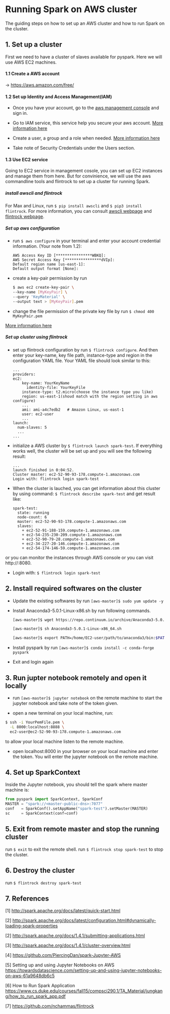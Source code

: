 # Running Spark on AWS cluster
The guiding steps on how to set up an AWS cluster and how to run Spark on the cluster.

## 1. Set up a cluster
First we need to have a cluster of slaves available for pyspark. Here we will use AWS EC2 machines. 

#### 1.1 Create a AWS account
-> https://aws.amazon.com/free/

#### 1.2 Set up Identity and Access Management(IAM)
- Once you have your account, go to the [aws management console](https://aws.amazon.com/console/) and sign in.

- Go to IAM service, this service help you secure your aws account. [More information here](http://docs.aws.amazon.com/IAM/latest/UserGuide/best-practices.html) 

- Create a user, a group and a role when needed. [More information here](http://docs.aws.amazon.com/IAM/latest/UserGuide/id.html)

- Take note of Security Credentials under the Users section.

#### 1.3 Use EC2 service
Going to EC2 service in management cosole, you can set up EC2 instances and manage them from here. But for convinience, we will use the aws commandline tools and flintrock to set up a cluster for running Spark.

##### install awscli and flintrock
For Max and Linux, run `$ pip install awscli` and `$ pip3 install flintrock`. For more information, you can consult [awscli webpage](https://aws.amazon.com/cli/) and [flintrock webpage](https://github.com/nchammas/flintrock).

##### Set up aws configuration
- run `$ aws configure` in your terminal and enter your account credential information. (Your note from 1.2):
    ```
    AWS Access Key ID [****************WBKQ]: 
    AWS Secret Access Key [****************dVIp]: 
    Default region name [us-east-1]: 
    Default output format [None]: 
    ```

- create a key-pair permission by run 
    ```bash
    $ aws ec2 create-key-pair \
    --key-name [MyKeyPair] \
    --query 'KeyMaterial' \
    --output text > [MyKeyPair].pem
    ```

- change the file permission of the private key file by run `$ chmod 400 MyKeyPair.pem`

[More information here](http://docs.aws.amazon.com/cli/latest/userguide/cli-ec2-keypairs.html)

##### Set up cluster using flintrock
- set up flintrock configuration by run `$ flintrock configure`. And then enter your key-name, key file path, instance-type and region in the configuration YAML file. Your YAML file should look similar to this:
    ```
    ...
    providers:
    ec2:
        key-name: YourKeyName
          identity-file: YourKeyFile
        instance-type: t2.micro(choose the instance type you like)
        region: us-east-1(shoud match with the region setting in aws configure)
        ...
        ami: ami-a4c7edb2   # Amazon Linux, us-east-1
        user: ec2-user
        ...
    launch:
      num-slaves: 5
      ...
    ...
    ```

- initialize a AWS cluster by `$ flintrock launch spark-test`.
If everything works well, the cluster will be set up and you will see the following result:

    ```
    ...
    launch finished in 0:04:52.
    Cluster master: ec2-52-90-93-178.compute-1.amazonaws.com
    Login with: flintrock login spark-test
    ```

- When the cluster is lauched, you can get information about this cluster by using command: `$ flintrock describe spark-test` and get result like:

    ```
    spark-test:
      state: running
      node-count: 6
      master: ec2-52-90-93-178.compute-1.amazonaws.com
      slaves:
        + ec2-52-91-188-159.compute-1.amazonaws.com
        + ec2-54-235-230-209.compute-1.amazonaws.com
        + ec2-52-90-79-28.compute-1.amazonaws.com
        + ec2-34-227-20-146.compute-1.amazonaws.com
        + ec2-54-174-146-59.compute-1.amazonaws.com
    ```
or you can monitor the instances through AWS console 
or you can visit http://<master-public-dns>:8080.

- Login with: `$ flintrock login spark-test`


## 2. Install required softwares on the cluster
- Update the existing softwares by run `[aws-master]$ sudo yum update -y`

- Install Anaconda3-5.0.1-Linux-x86.sh by run following commands.
    ```bash
    [aws-master]$ wget https://repo.continuum.io/archive/Anaconda3-5.0.1-Linux-x86_64.sh

    [aws-master]$ sh Anaconda3-5.0.1-Linux-x86_64.sh

    [aws-master]$ export PATH=/home/EC2-user/path/to/anaconda3/bin:$PATH
    ```

- Install pyspark by run `[aws-master]$ conda install -c conda-forge pyspark`

- Exit and login again


## 3. Run jupter notebook remotely and open it locally

- run `[aws-master]$ jupyter notebook` on the remote machine to start the jupyter notebook and take note of the token given.

- open a new terminal on your local machine, run:
```bash
$ ssh -i YourPemFile.pem \
  -L 8000:localhost:8888 \
  ec2-user@ec2-52-90-93-178.compute-1.amazonaws.com
```
to allow your local machine listen to the remote machine.

- open localhost:8000 in your browser on your local machine and enter the token. You will enter the jupyter notebook on the remote machine.


## 4. Set up SparkContext
Inside the Jupyter notebook, you should tell the spark where master machine is:
```python
from pyspark import SparkContext, SparkConf
MASTER = "spark://<master-public-dns>:7077"
conf   = SparkConf().setAppName("spark-test").setMaster(MASTER)
sc     = SparkContext(conf=conf)
```


## 5. Exit from remote master and stop the running cluster
run `$ exit` to exit the remote shell.
run `$ flintrock stop spark-test` to stop the cluster.


## 6. Destroy the cluster
run `$ flintrock destroy spark-test`


## 7. References
[1] http://spark.apache.org/docs/latest/quick-start.html

[2] http://spark.apache.org/docs/latest/configuration.html#dynamically-loading-spark-properties

[2] http://spark.apache.org/docs/1.4.1/submitting-applications.html

[3] http://spark.apache.org/docs/1.4.1/cluster-overview.html

[4] https://github.com/PiercingDan/spark-Jupyter-AWS

[5] Setting up and using Jupyter Notebooks on AWS   
https://towardsdatascience.com/setting-up-and-using-jupyter-notebooks-on-aws-61a9648db6c5

[6] How to Run Spark Application   
https://www.cs.duke.edu/courses/fall15/compsci290.1/TA_Material/jungkang/how_to_run_spark_app.pdf

[7] https://github.com/nchammas/flintrock





















